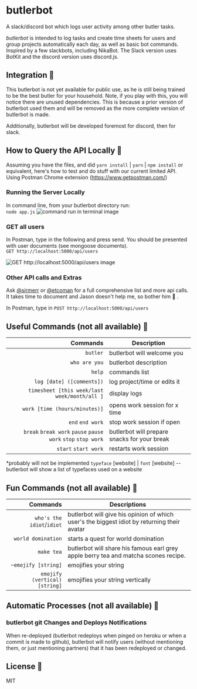 # butlerbot
A slack/discord bot which logs user activity among other butler tasks.

_butlerbot_ is intended to log tasks and create time sheets for users and group projects automatically each day, as well as basic bot commands. Inspired by a few slackbots, including NikaBot. The Slack version uses BotKit and the discord version uses discord.js.

## Integration :octopus:
This butlerbot is not yet available for public use, as he is still being trained to be the best butler for your household. Note, if you play with this, you will notice there are unused dependencies. This is because a prior version of butlerbot used them and will be removed as the more complete version of butlerbot is made.

Additionally, butlerbot will be developed foremost for discord, then for slack.

## How to Query the API Locally :wrench:
Assuming you have the files, and did `yarn install` | `yarn` | `npm install` or equivalent, here's how to test and do stuff with our current limited API.
Using Postman Chrome extension (https://www.getpostman.com/)

### Running the Server Locally
In command line, from your butlerbot directory run:    
`node app.js`
![command run in terminal image](http://imgur.com/8tVo44c)

### GET all users
In Postman, type in the following and press send. You should be presented with user documents (see mongoose documents).    
`GET http://localhost:5000/api/users`

![GET http://localhost:5000/api/users image](http://imgur.com/ln4ejtk)

### Other API calls and Extras
Ask [@sirmerr](https://github.com/sirMerr/butlerbot/issues/new) or [@etcoman](https://github.com/JasonEtco) for a full comprehensive list and more api calls. It takes time to document and Jason doesn't help me, so bother him :poop: .

In Postman, type in `POST http://localhost:5000/api/users`
## Useful Commands (not all available) :tada:
|                                                     Commands | Description                                  |
|-------------------------------------------------------------:|----------------------------------------------|
|                                                     `butler` | butlerbot will welcome you                   |
|                                                `who are you` | butlerbot description                        |
|                                                       `help` | commands list                                |
|                                    `log [date] ([comments])` | log project/time or edits it                 |
|              `timesheet [this week/last week/month/all ]` | display logs                                 |
|                                `work [time (hours/minutes)]` | opens work session for x time                |
|                                             `end` `end work` | stop work session if open                    |
| `break` `break work` `pause` `pause work` `stop` `stop work` | butlerbot will prepare snacks for your break |
|                                         `start` `start work` | restarts work session                        |
*probably will not be implemented
`typeface` [website] | `font` [website] -- butlerbot will show a list of typefaces used on a website

## Fun Commands (not all available) :dancers:
|                      Commands | Descriptions                                                                                |
|------------------------------:|---------------------------------------------------------------------------------------------|
|     `who's the idiot`/`idiot` | butlerbot will give his opinion of which user's the biggest idiot by returning their avatar |
|            `world domination` | starts a quest for world domination                                                         |
|                    `make tea` | butlerbot will share his famous earl grey apple berry tea and matcha scones recipe.         |
|           `~emojify [string]` | emojifies your string                                                                       |
| `emojify (vertical) [string]` | emojifies your string vertically                                                            

## Automatic Processes (not all available) :new_moon_with_face:

### butlerbot git Changes and Deploys Notifications
When re-deployed (butlerbot redeploys when pinged on heroku or when a commit is made to github), butlerbot will notify users (without mentioning them, or just mentioning partners) that it has been redeployed or changed.

## License :bookmark_tabs:
MIT

